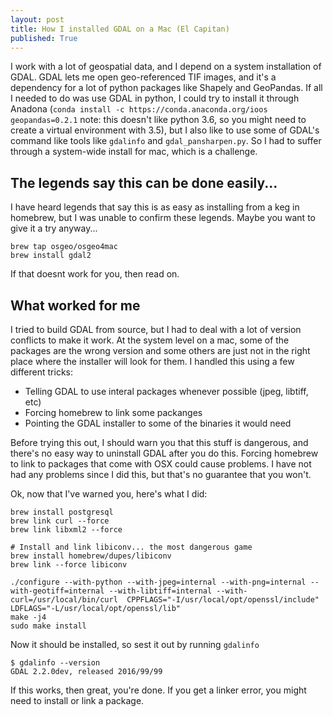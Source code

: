```yaml
---
layout: post
title: How I installed GDAL on a Mac (El Capitan)
published: True
---
```


I work with a lot of geospatial data, and I depend on a system installation of GDAL.  GDAL lets me open geo-referenced TIF images, and it's a dependency for a lot of python packages like Shapely and GeoPandas.  If all I needed to do was use GDAL in python, I could try to install it through Anadona (`conda install -c https://conda.anaconda.org/ioos geopandas=0.2.1` note: this doesn't like python 3.6, so you might need to create a virtual environment with 3.5), but I also like to use some of GDAL's command like tools like `gdalinfo` and `gdal_pansharpen.py`.  So I had to suffer through a system-wide install for mac, which is a challenge.

## The legends say this can be done easily...
I have heard legends that say this is as easy as installing from a keg in homebrew, but I was unable to confirm these legends. Maybe you want to give it a try anyway...
```
brew tap osgeo/osgeo4mac
brew install gdal2 
```

If that doesnt work for you, then read on.

## What worked for me
I tried to build GDAL from source, but I had to deal with a lot of version conflicts to make it work.  At the system level on a mac, some of the packages are the wrong version and some others are just not in the right place where the installer will look for them.  I handled this using a few different tricks:
* Telling GDAL to use interal packages whenever possible (jpeg, libtiff, etc)
* Forcing homebrew to link some packanges
* Pointing the GDAL installer to some of the binaries it would need

Before trying this out, I should warn you that this stuff is dangerous, and there's no easy way to uninstall GDAL after you do this.  Forcing homebrew to link to packages that come with OSX could cause problems.  I have not had any problems since I did this, but that's no guarantee that you won't.

Ok, now that I've warned you, here's what I did:

```
brew install postgresql
brew link curl --force
brew link libxml2 --force

# Install and link libiconv... the most dangerous game
brew install homebrew/dupes/libiconv
brew link --force libiconv

./configure --with-python --with-jpeg=internal --with-png=internal --with-geotiff=internal --with-libtiff=internal --with-curl=/usr/local/bin/curl  CPPFLAGS="-I/usr/local/opt/openssl/include" LDFLAGS="-L/usr/local/opt/openssl/lib"
make -j4
sudo make install
```

Now it should be installed, so sest it out by running `gdalinfo`
```
$ gdalinfo --version
GDAL 2.2.0dev, released 2016/99/99
```

If this works, then great, you're done.  If you get a linker error, you might need to install or link a package.



